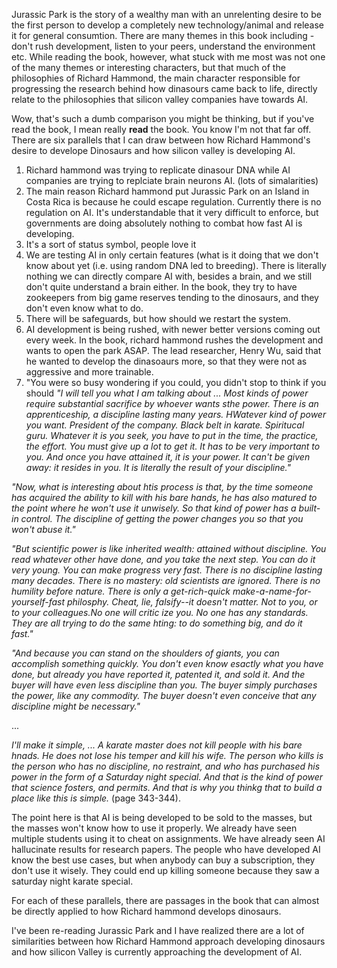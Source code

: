 
Jurassic Park is the story of a wealthy man with an unrelenting desire to be the first person to develop a completely new technology/animal and release it for general consumtion. There are many themes in this book including - don't rush development, listen to your peers, understand the environment etc. While reading the book, however, what stuck with me most was not one of the many themes or interesting characters, but that much of the philosophies of Richard Hammond, the main character responsible for progressing the research behind how dinasours came back to life, directly relate to the philosophies that silicon valley companies have towards AI.

Wow, that's such a dumb comparison you might be thinking, but if you've read the book, I mean really **read** the book. You know I'm not that far off. There are six parallels that I can draw between how Richard Hammond's desire to develope Dinosaurs and how silicon valley is developing AI. 
1. Richard hammond was trying to replicate dinasour DNA while AI companies are trying to replciate brain neurons AI. (lots of simalarities)
2. The main reason Richard hammond put Jurassic Park on an Island in Costa Rica is because he could escape regulation. Currently there is no regulation on AI. It's understandable that it very difficult to enforce, but governments are doing absolutely nothing to combat how fast AI is developing. 
3. It's a sort of status symbol, people love it
4. We are testing AI in only certain features (what is it doing that we don't know about yet (i.e. using random DNA led to breeding). There is literally nothing we can directly compare AI with, besides a brain, and we still don't quite understand a brain either. In the book, they try to have zookeepers from big game reserves tending to the dinosaurs, and they don't even know what to do.
5. There will be safeguards, but how should we restart the system.
6. AI development is being rushed, with newer better versions coming out every week. In the book, richard hammond rushes the development and wants to open the park ASAP. The lead researcher, Henry Wu, said that he wanted to develop the dinasoaurs more, so that they were not as aggressive and more trainable.
7. "You were so busy wondering if you could, you didn't stop to think if you should
   _"I will tell you what I am talking about ... Most kinds of power require substantial sacrifice by whoever wants sthe power. There is an apprenticeship, a discipline lasting many years. HWatever kind of power you want. President of the company. Black belt in karate. Spiritucal guru. Whatever it is you seek, you have to put in the time, the practice, the effort. You must give up a lot to get it. It has to be very important to you. And once you have attained it, it is your power. It can't be given away: it resides in you. It is literally the result of your discipline."_
   
  _"Now, what is interesting about htis process is that, by the time someone has acquired the ability to kill with his bare hands, he has also matured to the point where he won't use it unwisely. So that kind of power has a built-in control. The discipline of getting the power changes you so that you won't abuse it."_
  
   _"But scientific power is like inherited wealth: attained without discipline. You read whatever other have done, and you take the next step. You can do it very young. You can make progress very fast. There is no discipline lasting many decades. There is no mastery: old scientists are ignored. There is no humility before nature. There is only a get-rich-quick make-a-name-for-yourself-fast philosphy. Cheat, lie, falsify--it doesn't matter. Not to you, or to your colleagues.No one will critic ize you. No one has any standards. They are all trying to do the same hting: to do something big, and do it fast."_
   
  _"And because you can stand on the shoulders of giants, you can accomplish something quickly. You don't even know esactly what you have done, but already you have reported it, patented it, and sold it. And the buyer will have even less discipline than you. The buyer simply purchases the power, like any commodity. The buyer doesn't even conceive that any discipline might be necessary."_
  
   ...
   
   _I'll make it simple, ... A karate master does not kill people with his bare hnads. He does not lose his temper and kill his wife. The person who kills is the person who has no discipline, no restraint, and who has purchased his power in the form of a Saturday night special. And that is the kind of power that science fosters, and permits. And that is why you thinkg that to build a place like this is simple._ (page 343-344).

The point here is that AI is being developed to be sold to the masses, but the masses won't know how to use it properly. We already have seen multiple students using it to cheat on assignments. We have already seen AI hallucinate results for research papers. The people who have developed AI know the best use cases, but when anybody can buy a subscription, they don't use it wisely. They could end up killing someone because they saw a saturday night karate special.


For each of these parallels, there are passages in the book that can almost be directly applied to how Richard hammond develops dinosaurs.

I've been re-reading Jurassic Park and I have realized there are a lot of similarities between how Richard Hammond approach developing dinosaurs and how silicon Valley is currently approaching the development of AI. 
